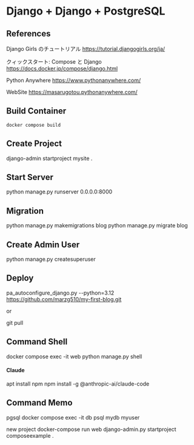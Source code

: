 # Django + Django + PostgreSQL

## References

Django Girls のチュートリアル
https://tutorial.djangogirls.org/ja/

クィックスタート: Compose と Django
https://docs.docker.jp/compose/django.html


Python Anywhere
https://www.pythonanywhere.com/


WebSite
https://masarugotou.pythonanywhere.com/


## Build Container

```shell
docker compose build
```

## Create Project

django-admin startproject mysite .
<!-- docker-compose run web django-admin.py startproject mysite . -->

## Start Server
python manage.py runserver 0.0.0.0:8000

## Migration

python manage.py makemigrations blog
python manage.py migrate blog

## Create Admin User

python manage.py createsuperuser

## Deploy

pa_autoconfigure_django.py --python=3.12 https://github.com/marzg510/my-first-blog.git

or

git pull

## Command Shell

docker compose exec -it web python manage.py shell


#### Claude

apt install npm
npm install -g @anthropic-ai/claude-code


## Command Memo

pgsql
docker compose exec -it db psql mydb myuser

new project
docker-compose run web django-admin.py startproject composeexample .
